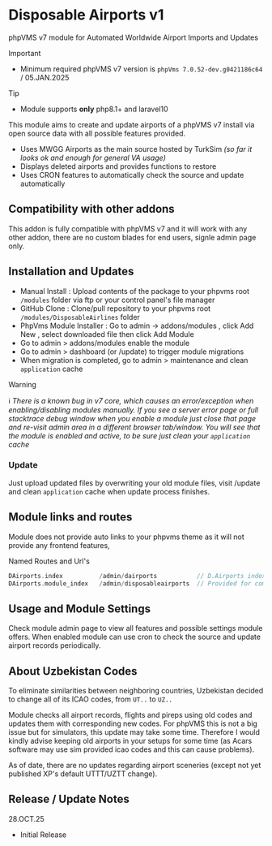 # Disposable Airports v1

phpVMS v7 module for Automated Worldwide Airport Imports and Updates

> [!IMPORTANT]
> * Minimum required phpVMS v7 version is `phpVms 7.0.52-dev.g0421186c64` / 05.JAN.2025

> [!TIP]
> * Module supports **only** php8.1+ and laravel10

This module aims to create and update airports of a phpVMS v7 install via open source data with all possible features provided.

* Uses MWGG Airports as the main source hosted by TurkSim _(so far it looks ok and enough for general VA usage)_
* Displays deleted airports and provides functions to restore
* Uses CRON features to automatically check the source and update automatically

## Compatibility with other addons

This addon is fully compatible with phpVMS v7 and it will work with any other addon, there are no custom blades for end users, signle admin page only.  

## Installation and Updates

* Manual Install : Upload contents of the package to your phpvms root `/modules` folder via ftp or your control panel's file manager
* GitHub Clone : Clone/pull repository to your phpvms root `/modules/DisposableAirlines` folder
* PhpVms Module Installer : Go to admin -> addons/modules , click Add New , select downloaded file then click Add Module
* Go to admin > addons/modules enable the module
* Go to admin > dashboard (or /update) to trigger module migrations
* When migration is completed, go to admin > maintenance and clean `application` cache

> [!WARNING]
> :information_source: *There is a known bug in v7 core, which causes an error/exception when enabling/disabling modules manually. If you see a server error page or full stacktrace debug window when you enable a module just close that page and re-visit admin area in a different browser tab/window. You will see that the module is enabled and active, to be sure just clean your `application` cache*

### Update

Just upload updated files by overwriting your old module files, visit /update and clean `application` cache when update process finishes.

## Module links and routes

Module does not provide auto links to your phpvms theme as it will not provide any frontend features, 

Named Routes and Url's

```php
DAirports.index          /admin/dairports           // D.Airports index page (admin only)
DAirports.module_index   /admin/disposableairports  // Provided for compatibility
```

## Usage and Module Settings

Check module admin page to view all features and possible settings module offers. When enabled module can use cron to check the source and update airport records periodically.

## About Uzbekistan Codes

To eliminate similarities between neighboring countries, Uzbekistan decided to change all of its ICAO codes, from `UT..` to `UZ..`  

Module checks all airport records, flights and pireps using old codes and updates them with corresponding new codes. For phpVMS this is not a big issue but for simulators, this update may take some time. Therefore I would kindly advise keeping old airports in your setups for some time (as Acars software may use sim provided icao codes and this can cause problems).  

As of date, there are no updates regarding airport sceneries (except not yet published XP's default UTTT/UZTT change).  

## Release / Update Notes

28.OCT.25

* Initial Release  
